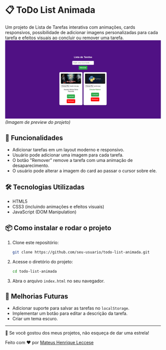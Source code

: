 # 📋 ToDo List Animada

Um projeto de Lista de Tarefas interativa com animações, cards responsivos, possibilidade de adicionar imagens personalizadas para cada tarefa e efeitos visuais ao concluir ou remover uma tarefa.
![Preview do ToDo List](img/demo.png)  
*(Imagem de preview do projeto)*

## 🚀 Funcionalidades

- Adicionar tarefas em um layout moderno e responsivo.
- Usuário pode adicionar uma imagem para cada tarefa.
- O botão "Remover" remove a tarefa com uma animação de desaparecimento.
- O usuário pode alterar a imagem do card ao passar o cursor sobre ele.

## 🛠️ Tecnologias Utilizadas

- HTML5
- CSS3 (incluindo animações e efeitos visuais)
- JavaScript (DOM Manipulation)

## 📦 Como instalar e rodar o projeto

1. Clone este repositório:
   ```bash
   git clone https://github.com/seu-usuario/todo-list-animada.git
   ```

2. Acesse o diretório do projeto:
   ```bash
   cd todo-list-animada
   ```

3. Abra o arquivo `index.html` no seu navegador.


## 📌 Melhorias Futuras

- Adicionar suporte para salvar as tarefas no `localStorage`.
- Implementar um botão para editar a descrição da tarefa.
- Criar um tema escuro.

---
🌟 Se você gostou dos meus projetos, não esqueça de dar uma estrela!

Feito com ❤️ por [Mateus Henrique Leccese](https://github.com/mateus-henriquee)

